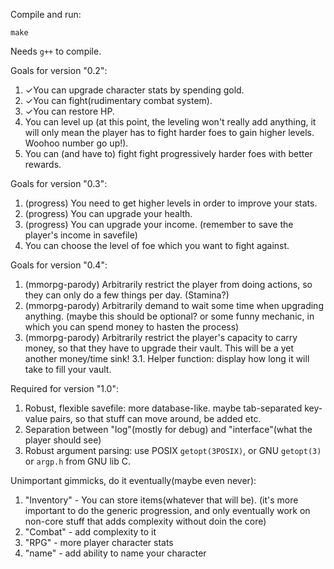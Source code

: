 
Compile and run:

	make

Needs `g++` to compile.



Goals for version "0.2":
1. ✓You can upgrade character stats by spending gold.
2. ✓You can fight(rudimentary combat system).
3. ✓You can restore HP.
4.  You can level up (at this point, the leveling won't really add anything, it will only mean the player has to fight harder foes to gain higher levels. Woohoo number go up!).
5.  You can (and have to) fight fight progressively harder foes with better rewards.


Goals for version "0.3":
1.  (progress) You need to get higher levels in order to improve your stats.
2.  (progress) You can upgrade your health.
3.  (progress) You can upgrade your income. (remember to save the player's income in savefile)
4.  You can choose the level of foe which you want to fight against.


Goals for version "0.4":
1. (mmorpg-parody) Arbitrarily restrict the player from doing actions, so they can only do a few things per day. (Stamina?)
2. (mmorpg-parody) Arbitrarily demand to wait some time when upgrading anything. (maybe this should be optional? or some funny mechanic, in which you can spend money to hasten the process)
3. (mmorpg-parody) Arbitrarily restrict the player's capacity to carry money, so that they have to upgrade their vault. This will be a yet another money/time sink!
3.1. Helper function: display how long it will take to fill your vault.


Required for version "1.0":

1.  Robust, flexible savefile: more database-like. maybe tab-separated key-value pairs, so that stuff can move around, be added etc.
2.  Separation between "log"(mostly for debug) and "interface"(what the player should see)
3.  Robust argument parsing: use POSIX `getopt(3POSIX)`, or GNU `getopt(3)` or `argp.h` from GNU lib C.




Unimportant gimmicks, do it eventually(maybe even never):
1. "Inventory" - You can store items(whatever that will be). (it's more important to do the generic progression, and only eventually work on non-core stuff that adds complexity without doin the core)
2. "Combat" - add complexity to it
3. "RPG" - more player character stats
4. "name" - add ability to name your character
